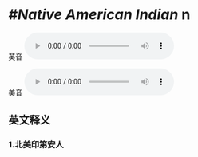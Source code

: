 # ***\#Native American Indian*** n
英音
<audio src="./media/Native American Indian1_AAC.aac" controls="controls"></audio>

美音
<audio src="./media/Native American Indian2.aac" controls="controls"></audio>



  

英文释义
---
### 1.**北美印第安人**  


